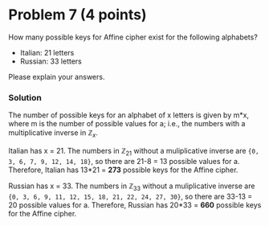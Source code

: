 # Problem 7 (4 points)

How many possible keys for Affine cipher exist for the following alphabets?
- Italian: 21 letters
- Russian: 33 letters
  
Please explain your answers.

### Solution

The number of possible keys for an alphabet of x letters is given by m*x, where m is the number of possible values for a; i.e., the numbers with a multiplicative inverse in $\mathbb{Z}_x$.

Italian has x = 21. The numbers in $\mathbb{Z}_{21}$ without a muliplicative inverse are `{0, 3, 6, 7, 9, 12, 14, 18}`, so there are 21-8 = 13 possible values for a. Therefore, Italian has 13*21 = **273** possible keys for the Affine cipher.

Russian has x = 33. The numbers in $\mathbb{Z}_{33}$ without a muliplicative inverse are `{0, 3, 6, 9, 11, 12, 15, 18, 21, 22, 24, 27, 30}`, so there are 33-13 = 20 possible values for a. Therefore, Russian has 20*33 = **660** possible keys for the Affine cipher.